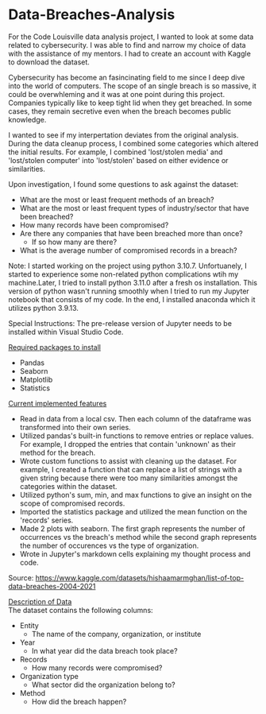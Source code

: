 # Data-Breaches-Analysis

For the Code Louisville data analysis project, I wanted to look at some data related to cybersecurity. I was able to find and narrow my choice of data with the assistance of my mentors. I had to create an account with Kaggle to download the dataset. 

Cybersecurity has become an fasincinating field to me since I deep dive into the world of computers. The scope of an single breach is so massive, it could be overwhleming and it was at one point during this project. Companies typically like to keep tight lid when they get breached. In some cases, they remain secretive even when the breach becomes public knowledge.

I wanted to see if my interpertation deviates from the original analysis. During the data cleanup process, I combined some categories which altered the initial results. For example, I combined 'lost/stolen media' and 'lost/stolen computer' into 'lost/stolen' based on either evidence or similarities.

Upon investigation, I found some questions to ask against the dataset:
* What are the most or least frequent methods of an breach?
* What are the most or least frequent types of industry/sector that have been breached?
* How many records have been compromised?
* Are there any companies that have been breached more than once?
  - If so how many are there?
* What is the average number of compromised records in a breach?

Note: I started working on the project using python 3.10.7. Unfortuanely, I started to experience some non-related  python complications wtih my machine.Later, I tried to install python 3.11.0 after a fresh os installation. This version of python wasn't running smoothly when I tried to run my Jupyter notebook that consists of my code. In the end, I installed anaconda which it utilizes python 3.9.13.

Special Instructions: The pre-release version of Jupyter needs to be installed within Visual Studio Code.

<u>Required packages to install</u>
* Pandas
* Seaborn
* Matplotlib
* Statistics

<u>Current implemented features</u>
* Read in data from a local csv. Then each column of the dataframe was transformed into their own series.
* Utilized pandas's built-in functions to remove entries or replace values. For example, I dropped the entries that contain 'unknown' as their method for the breach.
* Wrote custom functions to assist with cleaning up the dataset. For example, I created a function that can replace a list of strings with a given string because there were too many similarities amongst the categories within the dataset.
* Utilized python's sum, min, and max functions to give an insight on the scope of compromised records.
* Imported the statistics package and utilized the mean function on the 'records' series. 
* Made 2 plots with seaborn. The first graph represents the number of occurrences vs the breach's method while the second graph represents the number of occurences vs the type of organization.
* Wrote in Jupyter's markdown cells explaining my thought process and code.

Source: https://www.kaggle.com/datasets/hishaamarmghan/list-of-top-data-breaches-2004-2021 

<u>Description of Data</u><br>
The dataset contains the following columns:
- Entity 
  * The name of the company, organization, or institute
- Year
  * In what year did the data breach took place?
- Records
  * How many records were compromised? 
- Organization type 
  * What sector did the organization belong to?
- Method
  * How did the breach happen? 


 



